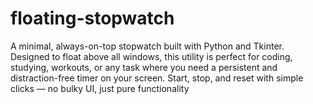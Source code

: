 # floating-stopwatch
A minimal, always-on-top stopwatch built with Python and Tkinter. Designed to float above all windows, this utility is perfect for coding, studying, workouts, or any task where you need a persistent and distraction-free timer on your screen. Start, stop, and reset with simple clicks — no bulky UI, just pure functionality
